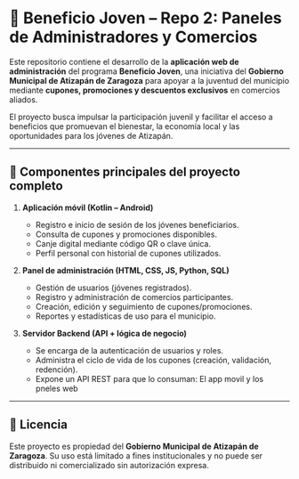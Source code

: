 
# 📱 Beneficio Joven – Repo 2: Paneles de Administradores y Comercios

Este repositorio contiene el desarrollo de la **aplicación web de administración** del programa **Beneficio Joven**, una iniciativa del **Gobierno Municipal de Atizapán de Zaragoza** para apoyar a la juventud del municipio mediante **cupones, promociones y descuentos exclusivos** en comercios aliados.

El proyecto busca impulsar la participación juvenil y facilitar el acceso a beneficios que promuevan el bienestar, la economía local y las oportunidades para los jóvenes de Atizapán.

---

## 🌟 Componentes principales del proyecto completo 

1. **Aplicación móvil (Kotlin – Android)**

   * Registro e inicio de sesión de los jóvenes beneficiarios.
   * Consulta de cupones y promociones disponibles.
   * Canje digital mediante código QR o clave única.
   * Perfil personal con historial de cupones utilizados.

2. **Panel de administración (HTML, CSS, JS, Python, SQL)**

   * Gestión de usuarios (jóvenes registrados).
   * Registro y administración de comercios participantes.
   * Creación, edición y seguimiento de cupones/promociones.
   * Reportes y estadísticas de uso para el municipio.
  
3. **Servidor Backend (API + lógica de negocio)**
   * Se encarga de la autenticación de usuarios y roles.
   * Administra el ciclo de vida de los cupones (creación, validación, redención).
   * Expone un API REST para que lo consuman: El app movil y los pneles web

---

## 📄 Licencia

Este proyecto es propiedad del **Gobierno Municipal de Atizapán de Zaragoza**.
Su uso está limitado a fines institucionales y no puede ser distribuido ni comercializado sin autorización expresa.
